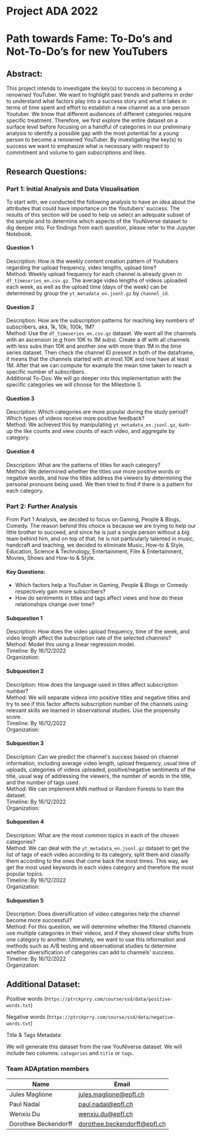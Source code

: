 # Project ADA 2022
# Path towards Fame: To-Do’s and Not-To-Do’s for new YouTubers

## Abstract: 

This project intends to investigate the key(s) to success in becoming a renowned YouTuber. We want to highlight past trends and patterns in order to understand what factors play into a success story and what it takes in terms of time spent and effort to establish a new channel as a one person Youtuber. We know that different audiences of different categories require specific treatment. Therefore, we first explore the entire dataset on a surface level before focusing on a handful of categories in our preliminary analysis to identify a possible gap with the most potential for a young person to become a renowned YouTuber. By investigating the key(s) to success we want to emphasize what is necessary with respect to commitment and volume to gain subscriptions and likes.

## Research Questions:

### Part 1: Initial Analysis and Data Visualisation

To start with, we conducted the following analysis to have an idea about the attributes that could have importance on the Youtubers’ success. The results of this section will be used to help us select an adequate subset of the sample and to determine which aspects of the YouNiverse dataset to dig deeper into. For findings from each question, please refer to the Jupyter Notebook.

#### Question 1
Description: How is the weekly content creation pattern of Youtubers regarding the upload frequency, video lengths, upload time? \
Method: Weekly upload frequency for each channel is already given in `df_timeseries_en.csv.gz`. The average video lengths of videos uploaded each week, as well as the upload time (days of the week) can be determined by group the `yt_metadata_en.jsonl.gz` by `channel_id`.

#### Question 2
Description: How are the subscription patterns for reaching key numbers of subscribers, aka, 1k, 10k, 100k, 1M? \
Method: Use the `df_timeseries_en.csv.gz` dataset. We want all the channels with an ascension (e.g from 10K to 1M subs). Create a df with all channels with less subs than 10K and another one with more than 1M in the time series dataset. Then check the channel ID present in both of the dataframe, it means that the channels started with at most 10K and now have at least 1M.  After that we can compute for example the mean time taken to reach a specific number of subscribers. \
Additional To-Dos: We will go deeper into this implementation with the specific categories we will choose for the Milestone 3.


#### Question 3
Description: Which categories are more popular during the study period? Which types of videos receive more positive feedback? \
Method: We achieved this by manipulating `yt_metadata_en.jsonl.gz`, sum-up the like counts and view counts of each video, and aggregate by category.

#### Question 4
Description: What are the patterns of titles for each category? \
Method: We determined whether the titles use more positive words or negative words, and how the titles address the viewers by determining the personal pronouns being used. We then tried to find if there is a pattern for each category.

### Part 2: Further Analysis

From Part 1 Analysis, we decided to focus on Gaming, People & Blogs, Comedy. The reason behind this choice is because we are trying to help our little brother to succeed, and since he is just a single person without a big team behind him, and on top of that, he is not particularly talented in music, handcraft and teaching, we decided to eliminate Music, How-to & Style, Education, Science & Technology, Entertainment, Film & Entertainment, Movies, Shows and How-to & Style.

#### Key Questions:
 - Which factors help a YouTuber in Gaming, People & Blogs or Comedy respectively gain more subscribers?
 - How do sentiments in titles and tags affect views and how do these relationships change over time?


#### Subquestion 1
Description: How does the video upload frequency, time of the week, and video length affect the subscription rate of the selected channels? \
Method: Model this using a linear regression model. \
Timeline: By 16/12/2022 \
Organization:

#### Subquestion 2
Description: How does the language used in titles affect subscription number? \
Method: We will separate videos into positive titles and negative titles and try to see if this factor affects subscription number of the channels using relevant skills we learned in observational studies. Use the propensity score. \
Timeline: By 16/12/2022 \
Organization:

#### Subquestion 3
Description: Can we predict the channel's success based on channel information, including average video length, upload frequency, usual time of uploads, categories of videos uploaded, positive/negative sentiments of the title, usual way of addressing the viewers, the number of words in the title, and the number of tags used. \
Method: We can implement kNN method or Random Forests to train the dataset. \
Timeline: By 16/12/2022 \
Organization:

#### Subquestion 4 
Description: What are the most common topics in each of the chosen categories? \
Method: We can deal with the `yt_metadata_en.jsonl.gz` dataset to get the list of tags of each video according to its category, split them and classify them according to the ones that come back the most times. This way, we get the most used keywords in each video category and therefore the most popular topics. \
Timeline: By 16/12/2022 \
Organization:

#### Subquestion 5
Description: Does diversification of video categories help the channel become more successful? \
Method: For this question, we will determine whether the filtered channels use multiple categories in their videos, and if they showed clear shifts from one category to another. Ultimately, we want to use this information and methods such as A/B testing and observational studies to determine whether diversification of categories can add to channels’ success. \
Timeline: By 16/12/2022 \
Organization:

## Additional Dataset:
Positive words (`https://ptrckprry.com/course/ssd/data/positive-words.txt`)

Negative words (`https://ptrckprry.com/course/ssd/data/negative-words.txt`)

Title & Tags Metadata:

We will generate this dataset from the raw YouNiverse dataset. We will include two columns: `categories` and `title` or `tags`.

### Team ADAptation members

| Name                 | Email                        |
| -------------------- | ---------------------------- |
| Jules Maglione       | jules.maglione@epfl.ch       |
| Paul Nadal           | paul.nadal@epfl.ch           |
| Wenxiu Du            | wenxiu.du@epfl.ch            |
| Dorothee Beckendorff | dorothee.beckendorff@epfl.ch |

